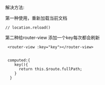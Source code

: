 解决方法:

第一种使用，重新加载当前文档

```
// location.reload()
```

第二种给router-view 添加一个key每次都会刷新

```vue
 <router-view :key="key"></router-view>
 
 
 computed:{
    key(){
      return this.$route.fullPath;
    }
  }
```

